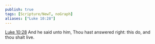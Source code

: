 ```yaml
---
publish: true
tags: [Scripture/NewT, noGraph]
aliases: ["Luke 10:28"]
---
```

[Luke 10:28](https://churchofjesuschrist.org/study/scriptures/nt/luke/10?lang=eng&id=p28#p28) And he said unto him, Thou hast answered right: this do, and thou shalt live.

